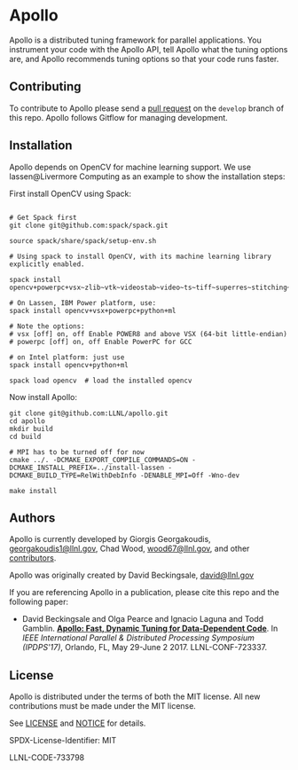 # Apollo

Apollo is a distributed tuning framework for parallel applications.  You
instrument your code with the Apollo API, tell Apollo what the tuning
options are, and Apollo recommends tuning options so that your code
runs faster.

## Contributing

To contribute to Apollo please send a
[pull request](https://help.github.com/articles/using-pull-requests/) on the
`develop` branch of this repo. Apollo follows Gitflow for managing development.

## Installation

Apollo depends on OpenCV for machine learning support.  We use lassen@Livermore Computing as an example to show the installation steps: 

First install OpenCV using Spack: 

```

# Get Spack first
git clone git@github.com:spack/spack.git

source spack/share/spack/setup-env.sh

# Using spack to install OpenCV, with its machine learning library explicitly enabled. 
 
spack install opencv+powerpc+vsx~zlib~vtk~videostab~video~ts~tiff~superres~stitching~png~openclamdfft~openclamdblas~gtk~highgui~eigen+python~openmp~videoio~calib3d~features2d~dnn~flann~imgproc~ipp~ipp_iw~jasper~java~jpeg~lapack~opencl~opencl_svm~pthreads_pf+ml

# On Lassen, IBM Power platform, use:
spack install opencv+vsx+powerpc+python+ml

# Note the options: 
# vsx [off] on, off Enable POWER8 and above VSX (64-bit little-endian)
# powerpc [off] on, off Enable PowerPC for GCC

# on Intel platform: just use
spack install opencv+python+ml

spack load opencv  # load the installed opencv

```


Now install Apollo:
```
git clone git@github.com:LLNL/apollo.git
cd apollo
mkdir build
cd build

# MPI has to be turned off for now
cmake ../. -DCMAKE_EXPORT_COMPILE_COMMANDS=ON -DCMAKE_INSTALL_PREFIX=../install-lassen -DCMAKE_BUILD_TYPE=RelWithDebInfo -DENABLE_MPI=Off -Wno-dev

make install

```


## Authors

Apollo is currently developed by Giorgis Georgakoudis, georgakoudis1@llnl.gov,
Chad Wood, wood67@llnl.gov, and other
[contributors](https://github.com/LLNL/apollo/graphs/contributors).

Apollo was originally created by David Beckingsale, david@llnl.gov

If you are referencing Apollo in a publication, please cite this repo and
the following paper:

* David Beckingsale and Olga Pearce and Ignacio Laguna and Todd Gamblin.
  [**Apollo: Fast, Dynamic Tuning for Data-Dependent Code**](https://computing.llnl.gov/projects/apollo/apollo-fast-lightweight-dynamic-tuning-data-dependent-code-llnl-paper_0.pdf). In *IEEE International Parallel & Distributed Processing Symposium (IPDPS'17)*, Orlando, FL, May 29-June 2 2017. LLNL-CONF-723337.

## License

Apollo is distributed under the terms of both the MIT license.  All new
contributions must be made under the MIT license.

See [LICENSE](https://github.com/LLNL/apollo/blob/master/LICENSE) and
[NOTICE](https://github.com/LLNL/apollo/blob/master/NOTICE) for details.

SPDX-License-Identifier: MIT

LLNL-CODE-733798
